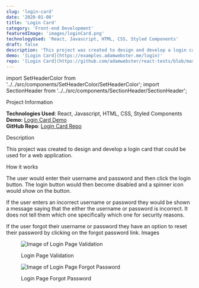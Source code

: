 ```yaml
---
slug: 'login-card'
date: '2020-01-08'
title: 'Login Card'
category: 'Front-end Development'
featuredImage: 'images/loginCard.png'
technologyUsed: 'React, Javascript, HTML, CSS, Styled Components'
draft: false
description: 'This project was created to design and develop a login card that could be used for a web application.'
demo: '[Login Card](https://examples.adamwebster.me/login)'
repo: '[Login Card](https://github.com/adamwebster/react-tests/blob/master/src/pages/LoginPage.js)'
---
```


import SetHeaderColor from '../../src/components/SetHeaderColor/SetHeaderColor';
import SectionHeader from '../../src/components/SectionHeader/SectionHeader';

<SetHeaderColor color="#29a19c" />

<SectionHeader>Project Information</SectionHeader>


**Technologies Used**: React, Javascript, HTML, CSS, Styled Components <br />
**Demo:** [Login Card Demo](https://examples.adamwebster.me/login)  <br />
**GitHub Repo**: [Login Card Repo](https://github.com/adamwebster/react-tests/blob/master/src/pages/LoginPage.js)

<SectionHeader>Description</SectionHeader>

This project was created to design and develop a login card that could be used for a web application.

<SectionHeader>How it works</SectionHeader>

The user would enter their username and password and then click the login button.  The login button would then become disabled and a spinner icon would show on the button.

If the user enters an incorrect username or password they would be shown a message saying that the either the username or password is incorrect. It does not tell them which one specifically which one for security reasons.

If the user forgot their username or password they have an option to reset their password by clicking on the forgot password link.
<SectionHeader>Images</SectionHeader>

<figure>

![Image of Login Page Validation](/images/loginCard-error.jpg)

<figcaption>Login Page Validation</figcaption>

</figure>

<figure>

![Image of Login Page Forgot Password](/images/loginCard-forgotpassword.jpg)

<figcaption>Login Page Forgot Password</figcaption>

</figure>